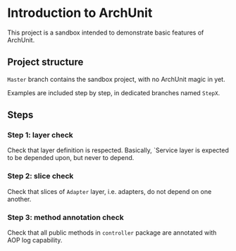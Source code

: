 # Introduction to ArchUnit
This project is a sandbox intended to demonstrate basic features of ArchUnit.

## Project structure
`Master` branch contains the sandbox project, with no ArchUnit magic in yet.

Examples are included step by step, in dedicated branches named `StepX`.

## Steps
### Step 1: layer check
Check that layer definition is respected. Basically, `Service layer is expected to be depended upon, but never to depend.

### Step 2: slice check
Check that slices of `Adapter` layer, i.e. adapters, do not depend on one another.

### Step 3: method annotation check
Check that all public methods in `controller` package are annotated with AOP log capability.